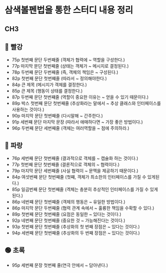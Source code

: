 # 삼색볼펜법을 통한 스터디 내용 정리

## CH3

## 🔴 빨강

+ 75p 첫번째 문단 두번째줄 (객체가 협력에 ~ 역할을 구성한다.)
+ 77p 마지막 문단 첫번째줄 (상태는 객체가 ~ 메시지로 결정된다.)
+ 78p 두번째 문단 두번째줄 (즉, 객체의 책임은 ~ 구성된다.)
+ 82p 첫번째 문단 첫번쨰줄 (따라서 ~ 정의해야한다.)
+ 84p 큰 제목 (메시지가 객체를 결정한다.)
+ 85p 큰 제목 (행동이 상태를 결정한다.)
+ 87p 두번째 문단 첫번쨰줄 (역할이 중요한 이유는 ~ 얻을 수 있기 때문이다.)
+ 89p 박스 첫번째 문단 첫번째줄 (추상화라는 말에서  ~ 추상 클래스와 인터페이스를 사용하는 것이다.)
+ 90p 마지막 문단 첫번째줄 (다시말해 ~ 간주한다.)
+ 91p 세번쨰 문단 마지막 문장 (따라서 애매하다면 ~ 가장 좋은 방법이다.)
+ 96p 두번째 문단 세번째줄 (객체는 여러역할을 ~ 점에 주의하라.)

## 🔵 파랑

+ 76p 세번째 문단 첫번째줄 (결과적으로 객체를 ~ 캡슐화 하는 것이다.)
+ 77p 첫번째 문단 첫번째줄 (결론적으로 객체의  ~ 협력이다.)
+ 79p 마지막 문단 세번째줄 (사실 협력이 ~ 문맥을 제공하기 때문이다.)
+ 84p 여섯번째 문단 첫번째줄 (첫쨰, 객체가 최소한의 인터페이스를 가질 수 있게된다.)
+ 85p 일곱번째 문단 첫번째줄 (겍체는 충분히 추상적인 인터페이스를 가질 수 있게된다.)
+ 86p 네번쨰 문단 첫번쨰줄 (객체의 행동은 ~ 유일한 방법이다.)
+ 86p 마지막 문단 두번째줄 (협력 관계 속에서 ~ 훌륭한 책임을 수확할 수 있다.)
+ 89p 첫번째 문단 첫번째줄 (요점은 동일한 ~ 있다는 것이다.)
+ 92p 네번째 문단 첫번째줄 (중요한 것 ~ 가능해진다는 것이다.)
+ 93p 첫번째 문단 첫번째줄 (추상화의 첫 번째 장점은 ~ 있다는 것이다.)
+ 94p 세번째 문단 첫번째줄 (추상화의 두 번째 장점은 ~ 있다는 것이다.)

## 🟢 초록

+ 95p 세번째 문장 첫번째 줄(연극 안에서 ~ 담아낸다.)
